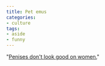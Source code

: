 ```yaml
---
title: Pet emus
categories:
- culture
tags:
- aside
- funny
---
```


"[Penises don't look good on women.][1]"

   [1]: http://angelweaving.blogspot.com/2003_04_20_angelweaving_archive.html#93250896
